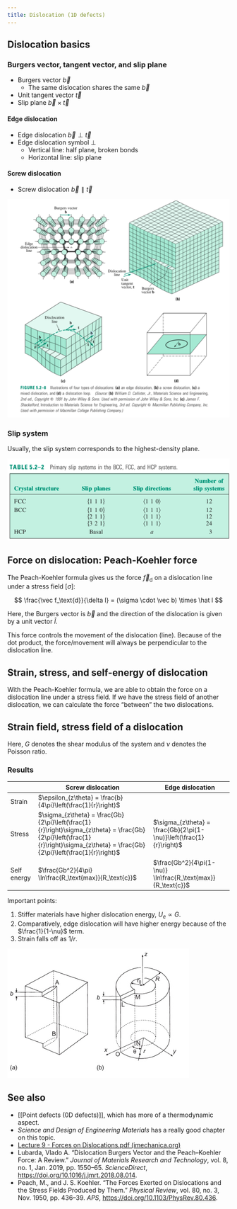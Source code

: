 ```yaml
---
title: Dislocation (1D defects)
---
```


## Dislocation basics

### Burgers vector, tangent vector, and slip plane

- Burgers vector $\vec b$
  - The same dislocation shares the same $\vec b$
- Unit tangent vector $\vec t$
- Slip plane $\vec b \times \vec t$

#### Edge dislocation

- Edge dislocation $\vec b \perp \vec t$
- Edge dislocation symbol $\perp$
  - Vertical line: half plane, broken bonds
  - Horizontal line: slip plane

#### Screw dislocation

- Screw dislocation $\vec b \parallel \vec t$


![Different types of dislocation. via *Science and Design of Engineering Materials* (p.157)](p1.png)

### Slip system

Usually, the slip system corresponds to the highest-density plane.

![Slip planes for different crystal systems. via *Science and Design of Engineering Materials* (p.162)](p2.png)

## Force on dislocation: Peach-Koehler force

The Peach-Koehler formula gives us the force  $\vec f_\text{d}$ on a dislocation line under a stress field $[\sigma]$:

$$
\frac{\vec f_\text{d}}{\delta l} = (\sigma \cdot \vec b) \times \hat l
$$

Here, the Burgers vector is $\vec b$ and the direction of the dislocation is given by a unit vector $\hat l$.

This force controls the movement of the dislocation (line). Because of the dot product, the force/movement will always be perpendicular to the dislocation line.

## Strain, stress, and self-energy of dislocation

With the Peach-Koehler formula, we are able to obtain the force on a dislocation line under a stress field. If we have the stress field of another dislocation, we can calculate the force “between” the two dislocations.

## Strain field, stress field of a dislocation

Here, $G$ denotes the shear modulus of the system and $\nu$ denotes the Poisson ratio.

###  Results

|             | Screw dislocation                                            | Edge dislocation                                             |
| ----------- | ------------------------------------------------------------ | ------------------------------------------------------------ |
| Strain      | $\epsilon_{z\theta} = \frac{b}{4\pi}\left(\frac{1}{r}\right)$ |                                                              |
| Stress      | $\sigma_{z\theta} = \frac{Gb}{2\pi}\left(\frac{1}{r}\right)\sigma_{z\theta} = \frac{Gb}{2\pi}\left(\frac{1}{r}\right)\sigma_{z\theta} = \frac{Gb}{2\pi}\left(\frac{1}{r}\right)$ | $\sigma_{z\theta} = \frac{Gb}{2\pi(1-\nu)}\left(\frac{1}{r}\right)$ |
| Self energy | $\frac{Gb^2}{4\pi} \ln\frac{R_\text{max}}{R_\text{c}}$       | $\frac{Gb^2}{4\pi(1-\nu)} \ln\frac{R_\text{max}}{R_\text{c}}$ |

Important points:

1. Stiffer materials have higher dislocation energy, $U_e \propto G$.
2. Comparatively, edge dislocation will have higher energy because of the $\frac{1}{1-\nu}$ term.
3. Strain falls off as $1/r$.

![Elastic energy of a screw dislocation (via Bailey)](p3.jpeg)

## See also

- [[Point defects (0D defects)]], which has more of a thermodynamic aspect.
- *Science and Design of Engineering Materials* has a really good chapter on this topic.
- [Lecture 9 - Forces on Dislocations.pdf (imechanica.org)](https://imechanica.org/files/Lecture%209-%20Forces%20on%20Dislocations.pdf)
- Lubarda, Vlado A. “Dislocation Burgers Vector and the Peach–Koehler Force: A Review.” *Journal of Materials Research and Technology*, vol. 8, no. 1, Jan. 2019, pp. 1550–65. *ScienceDirect*, https://doi.org/10.1016/j.jmrt.2018.08.014.
- Peach, M., and J. S. Koehler. “The Forces Exerted on Dislocations and the Stress Fields Produced by Them.” *Physical Review*, vol. 80, no. 3, Nov. 1950, pp. 436–39. *APS*, https://doi.org/10.1103/PhysRev.80.436.
